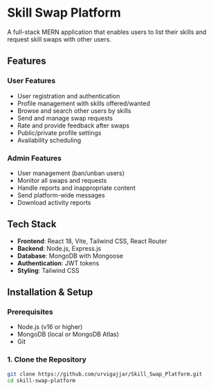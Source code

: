 # Skill Swap Platform

A full-stack MERN application that enables users to list their skills and request skill swaps with other users.

## Features

### User Features
- User registration and authentication
- Profile management with skills offered/wanted
- Browse and search other users by skills
- Send and manage swap requests
- Rate and provide feedback after swaps
- Public/private profile settings
- Availability scheduling

### Admin Features
- User management (ban/unban users)
- Monitor all swaps and requests
- Handle reports and inappropriate content
- Send platform-wide messages
- Download activity reports

## Tech Stack

- **Frontend**: React 18, Vite, Tailwind CSS, React Router
- **Backend**: Node.js, Express.js
- **Database**: MongoDB with Mongoose
- **Authentication**: JWT tokens
- **Styling**: Tailwind CSS

## Installation & Setup

### Prerequisites
- Node.js (v16 or higher)
- MongoDB (local or MongoDB Atlas)
- Git

### 1. Clone the Repository
```bash
git clone https://github.com/urvigajjar/Skill_Swap_Platform.git
cd skill-swap-platform
